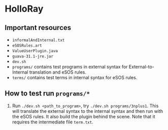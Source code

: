 # HolloRay

## Important resources

- `informalAndInternal.txt`
- `eSOSRules.art`
- `ValueUserPlugin.java`
- `guava-31.1-jre.jar`
- `dev.sh`
- `programs/` contains test programs in external syntax for External-to-Internal translation and eSOS rules.
- `terms/` contains test terms in internal syntax for eSOS rules.

## How to test run `programs/*`

1. Run `./dev.sh <path_to_program>`, try `./dev.sh programs/3nplus1`. This will translate the external syntax to the internal syntax and then run with the eSOS rules. It also build the plugin behind the scene. Note that it requires the intermediate file `term.txt`. 
